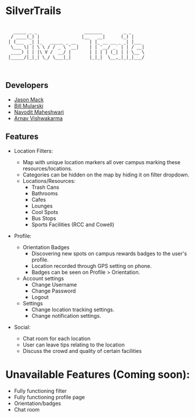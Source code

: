 # SilverTrails

```

   _____ _ _                  _______        _ _     
  / ____(_) |                |__   __|      (_) |    
 | (___  _| |_   _____ _ __     | |_ __ __ _ _| |___ 
  \___ \| | \ \ / / _ \ '__|    | | '__/ _` | | / __|
  ____) | | |\ V /  __/ |       | | | | (_| | | \__ \
 |_____/|_|_| \_/ \___|_|       |_|_|  \__,_|_|_|___/
                                                     
                                                     
```

## Developers
* [Jason Mack](https://github.com/JMack21)
* [Bill Mularski](https://github.com/fjordimm) 
* [Navodit Maheshwari](https://github.com/Navodit1603)
* [Arnav Vishwakarma](https://github.com/arnav-vishwakarma)

## Features
* Location Filters: 
    - Map with unique location markers all over campus marking these resources/locations. 
    - Categories can be hidden on the map by hiding it on filter dropdown.
    - Locations/Resources:
        - Trash Cans 
        - Bathrooms 
        - Cafes
        - Lounges
        - Cool Spots
        - Bus Stops
        - Sports Facilities (RCC and Cowell)

* Profile: 
    - Orientation Badges
        - Discovering new spots on campus rewards badges to the user's profile.
        - Location recorded through GPS setting on phone.
        - Badges can be seen on Profile > Orientation.
    - Account settings
        - Change Username
        - Change Password
        - Logout
    - Settings
        - Change location tracking settings.
        - Change notification settings.    

* Social:
    - Chat room for each location
    - User can leave tips relating to the location
    - Discuss the crowd and quality of certain facilities
    
# Unavailable Features (Coming soon):
* Fully functioning filter
* Fully functioning profile page
* Orientation/badges
* Chat room


